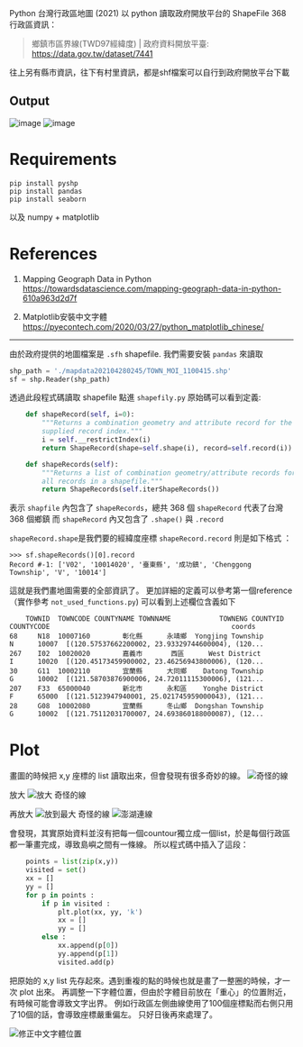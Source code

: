 Python 台灣行政區地圖 (2021)
以 python 讀取政府開放平台的 ShapeFile 368 行政區資訊：
> 鄉鎮市區界線(TWD97經緯度) | 政府資料開放平臺: https://data.gov.tw/dataset/7441
  
往上另有縣市資訊，往下有村里資訊，都是shf檔案可以自行到政府開放平台下載

## Output
![image](https://user-images.githubusercontent.com/5109822/127766998-798e882a-9182-4152-a9b1-2f0711ea38bf.png)
![image](https://user-images.githubusercontent.com/5109822/127767050-660213fd-dae6-468b-ad06-3e6998d67197.png)


# Requirements 
```
pip install pyshp
pip install pandas
pip install seaborn
```
以及 numpy + matplotlib

# References
1. Mapping Geograph Data in Python
https://towardsdatascience.com/mapping-geograph-data-in-python-610a963d2d7f

2. Matplotlib安裝中文字體
https://pyecontech.com/2020/03/27/python_matplotlib_chinese/


______

由於政府提供的地圖檔案是 `.sfh` shapefile. 我們需要安裝 `pandas` 來讀取

```py
shp_path = './mapdata202104280245/TOWN_MOI_1100415.shp'
sf = shp.Reader(shp_path)
```

透過此段程式碼讀取 shapefile
點進 `shapefily.py` 原始碼可以看到定義:

```py
    def shapeRecord(self, i=0):
        """Returns a combination geometry and attribute record for the
        supplied record index."""
        i = self.__restrictIndex(i)
        return ShapeRecord(shape=self.shape(i), record=self.record(i))

    def shapeRecords(self):
        """Returns a list of combination geometry/attribute records for
        all records in a shapefile."""
        return ShapeRecords(self.iterShapeRecords())
```

表示 `shapfile` 內包含了 `shapeRecords`，總共 368 個 `shapeRecord` 代表了台灣 368 個鄉鎮
而 `shapeRecord` 內又包含了 `.shape()` 與 `.record`

`shapeRecord.shape`是我們要的經緯度座標
`shapeRecord.record` 則是如下格式 ：
```
>>> sf.shapeRecords()[0].record
Record #-1: ['V02', '10014020', '臺東縣', '成功鎮', 'Chenggong Township', 'V', '10014']
```

這就是我們畫地圖需要的全部資訊了。
更加詳細的定義可以參考第一個reference （實作參考 `not_used_functions.py`)
可以看到上述欄位含義如下
```
    TOWNID  TOWNCODE COUNTYNAME TOWNNAME            TOWNENG COUNTYID COUNTYCODE                                             coords
68     N18  10007160        彰化縣      永靖鄉  Yongjing Township        N      10007  [(120.57537662200002, 23.93329744600004), (120...
267    I02  10020020        嘉義市       西區      West District        I      10020  [(120.45173459900002, 23.46256943800006), (120...
30     G11  10002110        宜蘭縣      大同鄉    Datong Township        G      10002  [(121.58703876900006, 24.72011115300006), (121...
207    F33  65000040        新北市      永和區    Yonghe District        F      65000  [(121.5123947940001, 25.021745959000043), (121...
28     G08  10002080        宜蘭縣      冬山鄉  Dongshan Township        G      10002  [(121.75112031700007, 24.693860188000087), (12...

```

# Plot

畫圖的時候把 x,y 座標的 list 讀取出來，但會發現有很多奇妙的線。
![奇怪的線](https://user-images.githubusercontent.com/5109822/127766772-6c3bf7f6-86ab-42e2-839e-a19294389ef7.png)

放大
![放大 奇怪的線](https://user-images.githubusercontent.com/5109822/127766775-cbea6219-c6d2-46db-b2e8-8b61354e1629.png)

再放大
![放到最大 奇怪的線](https://user-images.githubusercontent.com/5109822/127766779-656931e2-707e-4e06-afb6-5a2cdf87fccf.png)
![澎湖連線](https://user-images.githubusercontent.com/5109822/127766783-f517c190-43d4-445e-91c0-e93654046e01.png)

會發現，其實原始資料並沒有把每一個countour獨立成一個list，於是每個行政區都一筆畫完成，導致島嶼之間有一條線。
所以程式碼中插入了這段：

```py
    points = list(zip(x,y))
    visited = set()
    xx = []
    yy = []
    for p in points :
        if p in visited :
            plt.plot(xx, yy, 'k')
            xx = []
            yy = []
        else :
            xx.append(p[0])
            yy.append(p[1])
            visited.add(p)
```
把原始的 x,y list 先存起來。遇到重複的點的時候也就是畫了一整圈的時候，才一次 plot 出來。
再調整一下字體位置，但由於字體目前放在「重心」的位置附近，有時候可能會導致文字出界。
例如行政區左側曲線使用了100個座標點而右側只用了10個的話，會導致座標嚴重偏左。
只好日後再來處理了。

![修正中文字體位置](https://user-images.githubusercontent.com/5109822/127766799-039d4fba-ad3a-4fbd-b0b7-4abbb3b3b04b.png)


